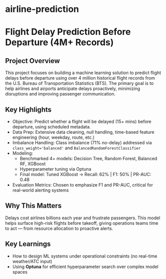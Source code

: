 # airline-prediction

# Flight Delay Prediction Before Departure (4M+ Records)

## Project Overview
This project focuses on building a machine learning solution to predict flight delays before departure using over 4 million historical flight records from the U.S. Bureau of Transportation Statistics (BTS). The primary goal is to help airlines and airports anticipate delays proactively, minimizing disruptions and improving passenger communication.


## Key Highlights

- Objective: Predict whether a flight will be delayed (15+ mins) before departure, using scheduled metadata.
- Data Prep: Extensive data cleaning, null handling, time-based feature engineering (hour, weekday, route, etc.)
- Imbalance Handling: Class imbalance (71% no-delay) addressed via `class_weight='balanced'` and `BalancedRandomForestClassifier`
- Modeling:
  - Benchmarked 4+ models: Decision Tree, Random Forest, Balanced RF, XGBoost
  - Hyperparameter tuning via Optuna
  - Final model: Tuned XGBoost → Recall: 62% | F1: 50% | PR-AUC: 0.48
- Evaluation Metrics: Chosen to emphasize F1 and PR-AUC, critical for real-world alerting systems


## Why This Matters
Delays cost airlines billions each year and frustrate passengers. This model helps surface high-risk flights before takeoff, giving operations teams time to act — from resource allocation to proactive alerts.

##  Key Learnings
- How to design ML systems under operational constraints (no real-time weather/ATC input)
- Using **Optuna** for efficient hyperparameter search over complex model spaces


